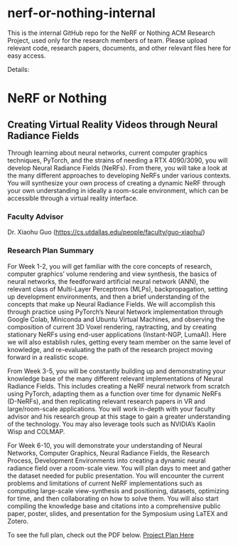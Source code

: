 # nerf-or-nothing-internal
This is the internal GitHub repo for the NeRF or Nothing ACM Research Project, used only for the research members of team. Please upload relevant code, research papers, documents, and other relevant files here for easy access.

Details:
# NeRF or Nothing
## Creating Virtual Reality Videos through Neural Radiance Fields

Through learning about neural networks, current computer graphics techniques, PyTorch, and the strains of needing a RTX 4090/3090, you will develop Neural Radiance Fields (NeRFs). From there, you will take a look at the many different approaches to developing NeRFs under various contexts. You will synthesize your own process of creating a dynamic NeRF through your own understanding in ideally a room-scale environment, which can be accessible through a virtual reality interface.

### Faculty Advisor
Dr. Xiaohu Guo (https://cs.utdallas.edu/people/faculty/guo-xiaohu/)

### Research Plan Summary
For Week 1-2, you will get familiar with the core concepts of research, computer graphics’ volume rendering and view synthesis, the basics of neural networks, the feedforward artificial neural network (ANN), the relevant class of Multi-Layer Perceptrons (MLPs), backpropagation, setting up development environments, and then a brief understanding of the concepts that make up Neural Radiance Fields. We will accomplish this through practice using PyTorch’s Neural Network implementation through Google Colab, Miniconda and Ubuntu Virtual Machines, and observing the composition of current 3D Voxel rendering, raytracting, and by creating stationary NeRFs using end-user applications (Instant-NGP, LumaAI). Here we will also establish rules, getting every team member on the same level of knowledge, and re-evaluating the path of the research project moving forward in a realistic scope.

From Week 3-5, you will be constantly building up and demonstrating your knowledge base of the many different relevant implementations of Neural Radiance Fields. This includes creating a NeRF neural network from scratch using PyTorch, adapting them as a function over time for dynamic NeRFs (D-NeRFs), and then replicating relevant research papers in VR and large/room-scale applications. You will work in-depth with your faculty advisor and his research group at this stage to gain a greater understanding of the technology. You may also leverage tools such as NVIDIA’s Kaolin Wisp and COLMAP.

For Week 6-10, you will demonstrate your understanding of Neural Networks, Computer Graphics, Neural Radiance Fields, the Research Process, Development Environments into creating a dynamic neural radiance field over a room-scale view. You will plan days to meet and gather the dataset needed for public presentation. You will encounter the current problems and limitations of current NeRF implementations such as computing large-scale view-synthesis and positioning, datasets, optimizing for time, and then collaborating on how to solve them. You will also start compiling the knowledge base and citations into a comprehensive public paper, poster, slides, and presentation for the Symposium using LaTEX and Zotero.

To see the full plan, check out the PDF below.
[Project Plan Here](plan.pdf)
